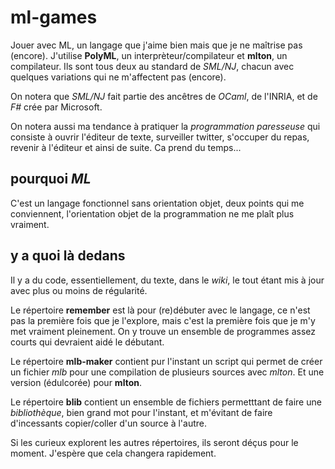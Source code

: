 ml-games
========

Jouer avec ML, un langage que j'aime bien mais que je ne maîtrise pas (encore). J'utilise __PolyML__, un interprèteur/compilateur et __mlton__, un compilateur. Ils sont tous deux au standard de _SML/NJ_, chacun avec quelques variations qui ne m'affectent pas (encore).

On notera que _SML/NJ_ fait partie des ancêtres de _OCaml_, de l'INRIA, et de _F#_ crée par Microsoft.

On notera aussi ma tendance à pratiquer la _programmation paresseuse_ qui consiste à ouvrir l'éditeur de texte, surveiller twitter, s'occuper du repas, revenir à l'éditeur et ainsi de suite. Ca prend du temps...

pourquoi _ML_
-------------

C'est un langage fonctionnel sans orientation objet, deux points qui me conviennent, l'orientation objet de la programmation ne me plaît plus vraiment.

y a quoi là dedans
-------------------

Il y a du code, essentiellement, du texte, dans le _wiki_, le tout étant mis à jour avec plus ou moins de régularité.


Le répertoire __remember__ est là pour (re)débuter avec le langage, ce n'est pas la première fois que je l'explore, mais c'est la première fois que je m'y met vraiment pleinement. On y trouve un ensemble de programmes assez courts qui devraient aidé le débutant.

Le répertoire __mlb-maker__ contient pur l'instant un script qui permet de créer un fichier _mlb_ pour une compilation de plusieurs sources avec _mlton_. Et une version (édulcorée) pour __mlton__.

Le répertoire __blib__ contient un ensemble de fichiers permetttant de faire une _bibliothèque_, bien grand mot pour l'instant, et m'évitant de faire d'incessants copier/coller d'un source à l'autre.

Si les curieux explorent les autres répertoires, ils seront déçus pour le moment. J'espère que cela changera rapidement.


